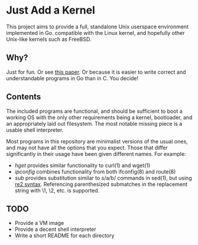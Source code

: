 # Just Add a Kernel

This project aims to provide a full, standalone Unix userspace environment implemented in Go.  compatible with the Linux kernel, and hopefully other Unix-like kernels such as FreeBSD.

## Why?
Just for fun. Or see [this paper](http://harmful.cat-v.org/cat-v/unix_prog_design.pdf). Or because it is easier to write correct and understandable programs in Go than in C. You decide!

## Contents
The included programs are functional, and should be sufficient to boot a working OS with the only other requirements being a kernel, bootloader, and an appropriately laid out filesystem. The most notable missing piece is a usable shell interpreter.

Most programs in this repository are minimalist versions of the usual ones, and may not have all the options that you expect. Those that differ significantly in their usage have been given different names. For example:

* _hget_ provides similar functionality to curl(1) and wget(1) 
* _ipconfig_ combines functionality from both ifconfig(8) and route(8)
* _sub_ provides substitution similar to s/a/b/ commands in sed(1), but using [re2 syntax](https://golang.org/s/re2syntax). Referencing parenthesized submatches in the replacement string with \1, \2, etc. is supported.

## TODO
* Provide a VM image
* Provide a decent shell interpreter
* Write a short README for each directory
